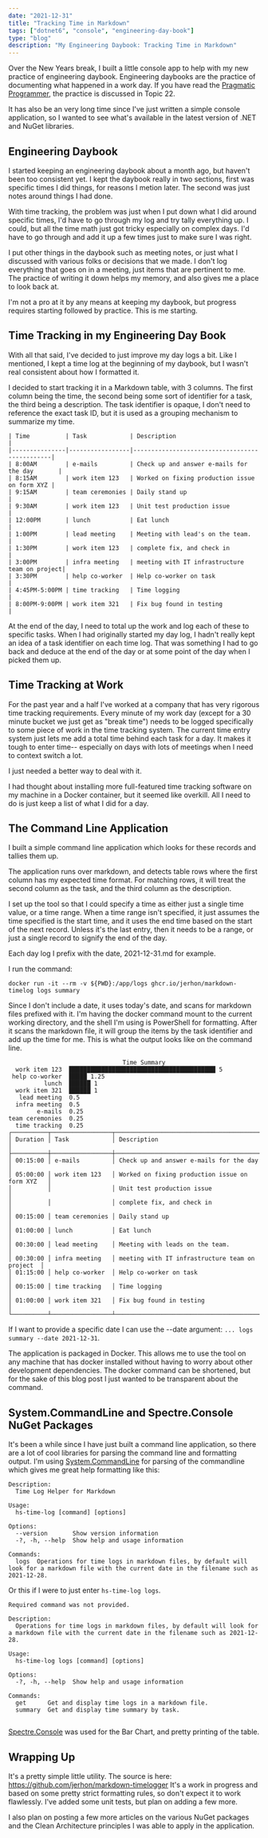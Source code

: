 ```yaml
---
date: "2021-12-31"
title: "Tracking Time in Markdown"
tags: ["dotnet6", "console", "engineering-day-book"]
type: "blog"
description: "My Engineering Daybook: Tracking Time in Markdown"
---
```


Over the New Years break, I built a little console app to help with my new practice of engineering daybook.
Engineering daybooks are the practice of documenting what happened in a work day.
If you have read the [Pragmatic Programmer](https://www.amazon.com/Pragmatic-Programmer-Journeyman-Master/dp/020161622X), the practice is discussed in Topic 22.

It has also be an very long time since I've just written a simple console application, so I wanted to see what's available in the latest version of .NET and NuGet libraries.

## Engineering Daybook

I started keeping an engineering daybook about a month ago, but haven't been too consistent yet.
I kept the daybook really in two sections, first was specific times I did things, for reasons I metion later.
The second was just notes around things I had done.

With time tracking, the problem was just when I put down what I did around specific times, I'd have to go through my log and try tally everything up.
I could, but all the time math just got tricky especially on complex days.
I'd have to go through and add it up a few times just to make sure I was right.

I put other things in the daybook such as meeting notes, or just what I discussed with various folks or decisions that we made.
I don't log everything that goes on in a meeting, just items that are pertinent to me.
The practice of writing it down helps my memory, and also gives me a place to look back at.

I'm not a pro at it by any means at keeping my daybook, but progress requires starting followed by practice.
This is me starting.


## Time Tracking in my Engineering Day Book

With all that said, I've decided to just improve my day logs a bit.
Like I mentioned, I kept a time log at the beginning of my daybook, but I wasn't real consistent about how I formatted it.

I decided to start tracking it in a Markdown table, with 3 columns.
The first column being the time, the second being some sort of identifier for a task, the third being a description.
The task identifier is opaque, I don't need to reference the exact task ID, but it is used as a grouping mechanism to summarize my time.

```
| Time          | Task            | Description                                   |
|---------------|-----------------|-----------------------------------------------|
| 8:00AM        | e-mails         | Check up and answer e-mails for the day       |
| 8:15AM        | work item 123   | Worked on fixing production issue on form XYZ |
| 9:15AM        | team ceremonies | Daily stand up                                |
| 9:30AM        | work item 123   | Unit test production issue                    |
| 12:00PM       | lunch           | Eat lunch                                     |
| 1:00PM        | lead meeting    | Meeting with lead's on the team.              |
| 1:30PM        | work item 123   | complete fix, and check in                    |
| 3:00PM        | infra meeting   | meeting with IT infrastructure team on project|
| 3:30PM        | help co-worker  | Help co-worker on task                        |
| 4:45PM-5:00PM | time tracking   | Time logging                                  |    
| 8:00PM-9:00PM | work item 321   | Fix bug found in testing                      |    
```

At the end of the day, I need to total up the work and log each of these to specific tasks.
When I had originally started my day log, I hadn't really kept an idea of a task identifier on each time log.
That was something I had to go back and deduce at the end of the day or at some point of the day when I picked them up.


## Time Tracking at Work

For the past year and a half I've worked at a company that has very rigorous time tracking requirements.
Every minute of my work day (except for a 30 minute bucket we just get as "break time") needs to be logged specifically to some piece of work in the time tracking system.
The current time entry system just lets me add a total time behind each task for a day.
It makes it tough to enter time-- especially on days with lots of meetings when I need to context switch a lot.

I just needed a better way to deal with it.

I had thought about installing more full-featured time tracking software on my machine in a Docker container, but it seemed like overkill.
All I need to do is just keep a list of what I did for a day.


## The Command Line Application

I built a simple command line application which looks for these records and tallies them up.

The application runs over markdown, and detects table rows where the first column has my expected time format.
For matching rows, it will treat the second column as the task, and the third column as the description.

I set up the tool so that I could specify a time as either just a single time value, or a time range.
When a time range isn't specified, it just assumes the time specified is the start time, and it uses the end time based on the start of the next record.
Unless it's the last entry, then it needs to be a range, or just a single record to signify the end of the day.

Each day log I prefix with the date, 2021-12-31.md for example.

I run the command:

```
docker run -it --rm -v ${PWD}:/app/logs ghcr.io/jerhon/markdown-timelog logs summary
```

Since I don't include a date, it uses today's date, and scans for markdown files prefixed with it.
I'm having the docker command mount to the current working directory, and the shell I'm using is PowerShell for formatting.
After it scans the markdown file, it will group the items by the task identifier and add up the time for me.
This is what the output looks like on the command line.

```
                                Time Summary
  work item 123  █████████████████████████████████████████ 5
 help co-worker  █████ 1.25                                 
          lunch  ██████ 1                                   
  work item 321  ██████ 1                                   
   lead meeting  0.5                                       
  infra meeting  0.5                                       
        e-mails  0.25                                      
team ceremonies  0.25                                      
  time tracking  0.25                                      
┌──────────┬─────────────────┬─────────────────────────────────────────────────┐
│ Duration │ Task            │ Description                                     │
├──────────┼─────────────────┼─────────────────────────────────────────────────┤
│ 00:15:00 │ e-mails         │ Check up and answer e-mails for the day         │
│ 05:00:00 │ work item 123   │ Worked on fixing production issue on form XYZ   │
│          │                 │ Unit test production issue                      │
│          │                 │ complete fix, and check in                      │
│ 00:15:00 │ team ceremonies │ Daily stand up                                  │
│ 01:00:00 │ lunch           │ Eat lunch                                       │
│ 00:30:00 │ lead meeting    │ Meeting with leads on the team.                 │
│ 00:30:00 │ infra meeting   │ meeting with IT infrastructure team on project  │
│ 01:15:00 │ help co-worker  │ Help co-worker on task                          │
│ 00:15:00 │ time tracking   │ Time logging                                    │
│ 01:00:00 │ work item 321   │ Fix bug found in testing                        │
└──────────┴─────────────────┴─────────────────────────────────────────────────┘
```

If I want to provide a specific date I can use the --date argument: `... logs summary --date 2021-12-31`.

The application is packaged in Docker.
This allows me to use the tool on any machine that has docker installed without having to worry about other development dependencies.
The docker command can be shortened, but for the sake of this blog post I just wanted to be transparent about the command.

## System.CommandLine and Spectre.Console NuGet Packages

It's been a while since I have just built a command line application, so there are a lot of cool libraries for parsing the command line and formatting output.
I'm using [System.CommandLine](https://www.nuget.org/packages/System.CommandLine) for parsing of the commandline which gives me great help formatting like this:

```
Description:
  Time Log Helper for Markdown

Usage:
  hs-time-log [command] [options]

Options:
  --version       Show version information
  -?, -h, --help  Show help and usage information

Commands:
  logs  Operations for time logs in markdown files, by default will look for a markdown file with the current date in the filename such as 2021-12-28.
```

Or this if I were to just enter `hs-time-log logs`.

```
Required command was not provided.

Description:
  Operations for time logs in markdown files, by default will look for a markdown file with the current date in the filename such as 2021-12-28.

Usage:
  hs-time-log logs [command] [options]

Options:
  -?, -h, --help  Show help and usage information

Commands:
  get      Get and display time logs in a markdown file.
  summary  Get and display time summary by task.


```

[Spectre.Console](https://www.nuget.org/packages/Spectre.Console) was used for the Bar Chart, and pretty printing of the table.

## Wrapping Up

It's a pretty simple little utility.
The source is here: https://github.com/jerhon/markdown-timelogger
It's a work in progress and based on some pretty strict formatting rules, so don't expect it to work flawlessly.
I've added some unit tests, but plan on adding a few more.

I also plan on posting a few more articles on the various NuGet packages and the Clean Architecture principles I was able to apply in the application.
